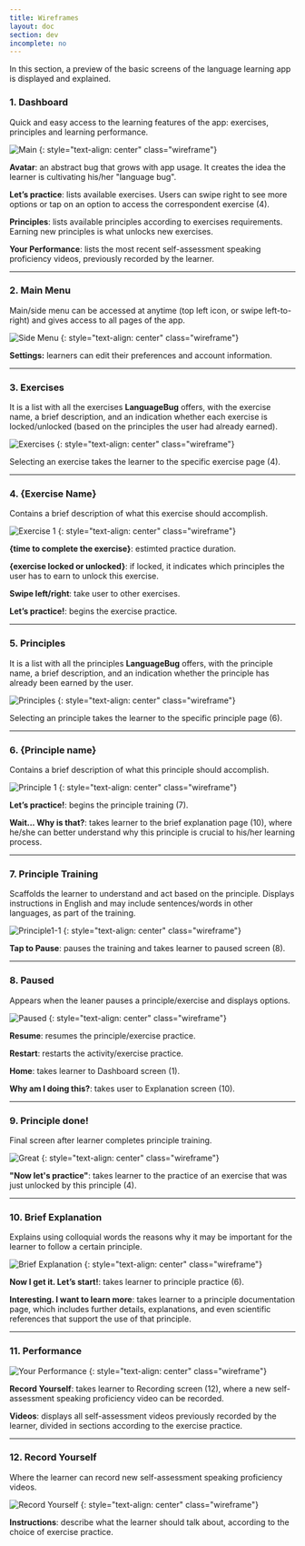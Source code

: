```yaml
---
title: Wireframes
layout: doc
section: dev
incomplete: no
---
```


In this section, a preview of the basic screens of the language learning app is displayed and explained. 

### 1. Dashboard

Quick and easy access to the learning features of the app: exercises, principles and learning performance.

![Main](/images/wireframe/image03.png)
{: style="text-align: center" class="wireframe"}

**Avatar**: an abstract bug that grows with app usage. It creates the idea the learner is cultivating his/her "language bug".

**Let’s practice**: lists available exercises. Users can swipe right to see more options or tap on an option to access the correspondent exercise (4).

**Principles**: lists available principles according to exercises requirements. Earning new principles is what unlocks new exercises.

**Your Performance**: lists the most recent self-assessment speaking proficiency videos, previously recorded by the learner.

* * *

### 2. Main Menu

Main/side menu can be accessed at anytime (top left icon, or swipe left-to-right) and gives access to all pages of the app.

![Side Menu](/images/wireframe/image00.png)
{: style="text-align: center" class="wireframe"}

**Settings:** learners can edit their preferences and account information.

* * *

### 3. Exercises

It is a list with all the exercises **LanguageBug** offers, with the exercise name, a brief description, and an indication whether each exercise is locked/unlocked (based on the principles the user had already earned).

![Exercises](/images/wireframe/image06.png)
{: style="text-align: center" class="wireframe"}

Selecting an exercise takes the learner to the specific exercise page (4).

* * *

### 4. {Exercise Name}

Contains a brief description of what this exercise should accomplish.

![Exercise 1](/images/wireframe/image08.png)
{: style="text-align: center" class="wireframe"}

**{time to complete the exercise}**: estimted practice duration.

**{exercise locked or unlocked}**: if locked, it indicates which principles the user has to earn to unlock this exercise.

**Swipe left/right**: take user to other exercises.

**Let’s practice!**: begins the exercise practice.

* * *

### 5. Principles

It is a list with all the principles **LanguageBug** offers, with the principle name, a brief description, and an indication whether the principle has already been earned by the user.

![Principles](/images/wireframe/image07.png)
{: style="text-align: center" class="wireframe"}

Selecting an principle takes the learner to the specific principle page (6).

* * *

### 6. {Principle name}

Contains a brief description of what this principle should accomplish.

![Principle 1](/images/wireframe/image01.png)
{: style="text-align: center" class="wireframe"}

**Let’s practice!**: begins the principle training (7).

**Wait... Why is that?**: takes learner to the brief explanation page (10), where he/she can better understand why this principle is crucial to his/her learning process.

* * *

### 7. Principle Training

Scaffolds the learner to understand and act based on the principle. Displays instructions in English and may include sentences/words in other languages, as part of the training.

![Principle1-1](/images/wireframe/image04.png)
{: style="text-align: center" class="wireframe"}

**Tap to Pause**: pauses the training and takes learner to paused screen (8).

* * *

### 8. Paused

Appears when the leaner pauses a principle/exercise and displays options.

![Paused](/images/wireframe/image10.png)
{: style="text-align: center" class="wireframe"}

**Resume**: resumes the principle/exercise practice.

**Restart**: restarts the activity/exercise practice.

**Home**: takes learner to Dashboard screen (1).

**Why am I doing this?**: takes user to Explanation screen (10).

* * *

### 9. Principle done!

Final screen after learner completes principle training.

![Great](/images/wireframe/image02.png)
{: style="text-align: center" class="wireframe"}

**"Now let's practice"**: takes learner to the practice of an exercise that was just unlocked by this principle (4).

* * *

### 10. Brief Explanation

Explains using colloquial words the reasons why it may be important for the learner to follow a certain principle.

![Brief Explanation](/images/wireframe/image09.png)
{: style="text-align: center" class="wireframe"}

**Now I get it. Let’s start!**: takes learner to principle practice (6).

**Interesting. I want to learn more**: takes learner to a principle documentation page, which includes further details, explanations, and even scientific references that support the use of that principle.

* * *

### 11. Performance

![Your Performance](/images/wireframe/image11.png)
{: style="text-align: center" class="wireframe"}

**Record Yourself**: takes learner to Recording screen (12), where a new self-assessment speaking proficiency video can be recorded.

**Videos**: displays all self-assessment videos previously recorded by the learner, divided in sections according to the exercise practice.

* * *

### 12. Record Yourself

Where the learner can record new self-assessment speaking proficiency videos.

![Record Yourself](/images/wireframe/image05.png)
{: style="text-align: center" class="wireframe"}

**Instructions**: describe what the learner should talk about, according to the choice of exercise practice.